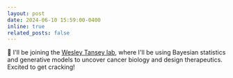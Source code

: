 ```yaml
---
layout: post
date: 2024-06-10 15:59:00-0400
inline: true
related_posts: false
---
```


:bell: I'll be joining the [Wesley Tansey lab](https://www.mskcc.org/research-areas/labs/wesley-tansey/), where I'll be using Bayesian statistics and generative models to uncover cancer biology and design therapeutics. Excited to get cracking!